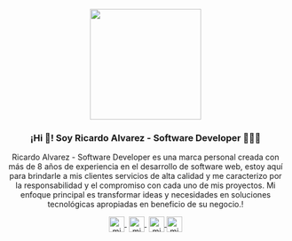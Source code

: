 <p align="center" width="300">
   <img align="center" width="200" src="https://ricardoalvarez.com.co/assets/images/site/logo.png"/>
   <h3 align="center">¡Hi 👋! Soy Ricardo Alvarez - Software Developer 👨🏻‍💻</h3>
</p>

<p align="center">Ricardo Alvarez - Software Developer es una marca personal creada con más de 8 años de experiencia en el desarrollo de software web, estoy aquí para brindarle a mis clientes servicios de alta calidad y me caracterizo por la responsabilidad y el compromiso con cada uno de mis proyectos.
Mi enfoque principal es transformar ideas y necesidades en soluciones tecnológicas apropiadas en beneficio de su negocio.!</p>
<p align="center">
   <a href="https://instagram.com/rasoftdev" target="blank" style='margin-right:4px'>
    <img align="center" src="https://cdn.jsdelivr.net/npm/simple-icons@3.0.1/icons/instagram.svg" alt="midudev" height="28px" width="28px" />
  </a>
   <a href="https://www.facebook.com/rasoftdev" target="blank" style='margin-right:4px'>
    <img align="center" src="https://cdn.jsdelivr.net/npm/simple-icons@3.0.1/icons/facebook.svg" alt="midudev" height="28px" width="28px" />
  </a>
  <a href="https://twitter.com/rasoftdev" target="blank">
    <img align="center" src="https://cdn.jsdelivr.net/npm/simple-icons@3.0.1/icons/twitter.svg" alt="midu.dev" height="28px" width="28px" />
  </a>
  <a href="https://www.linkedin.com/in/yoricardoalvarez" target="blank">
    <img align="center" src="https://cdn.jsdelivr.net/npm/simple-icons@3.0.1/icons/linkedin.svg" alt="midudev" height="28px" width="28px" />
  </a>
</p>
